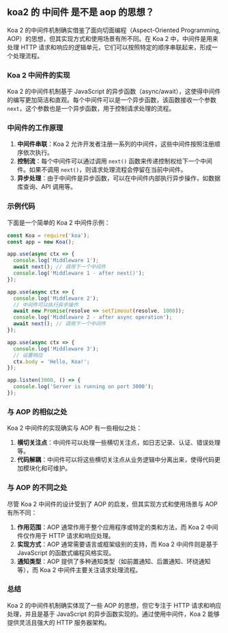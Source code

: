 ## koa2 的 中间件 是不是 aop 的思想？

Koa 2 的中间件机制确实借鉴了面向切面编程（Aspect-Oriented Programming, AOP）的思想，但其实现方式和使用场景有所不同。在 Koa 2 中，中间件是用来处理 HTTP 请求和响应的逻辑单元，它们可以按照特定的顺序串联起来，形成一个处理流程。

### Koa 2 中间件的实现

Koa 2 的中间件机制基于 JavaScript 的异步函数（async/await），这使得中间件的编写更加简洁和直观。每个中间件可以是一个异步函数，该函数接收一个参数 `next`，这个参数也是一个异步函数，用于控制请求处理的流程。

### 中间件的工作原理

1. **中间件串联**：Koa 2 允许开发者注册一系列的中间件，这些中间件按照注册顺序依次执行。
2. **控制流**：每个中间件可以通过调用 `next()` 函数来传递控制权给下一个中间件。如果不调用 `next()`，则请求处理流程会停留在当前中间件。
3. **异步处理**：由于中间件是异步函数，可以在中间件内部执行异步操作，如数据库查询、API 调用等。

### 示例代码

下面是一个简单的 Koa 2 中间件示例：

```javascript
const Koa = require('koa');
const app = new Koa();

app.use(async ctx => {
  console.log('Middleware 1');
  await next(); // 调用下一个中间件
  console.log('Middleware 1 - after next()');
});

app.use(async ctx => {
  console.log('Middleware 2');
  // 中间件可以执行异步操作
  await new Promise(resolve => setTimeout(resolve, 1000));
  console.log('Middleware 2 - after async operation');
  await next(); // 调用下一个中间件
});

app.use(async ctx => {
  console.log('Middleware 3');
  // 设置响应
  ctx.body = 'Hello, Koa!';
});

app.listen(3000, () => {
  console.log('Server is running on port 3000');
});
```

### 与 AOP 的相似之处

Koa 2 中间件的实现确实与 AOP 有一些相似之处：

1. **横切关注点**：中间件可以处理一些横切关注点，如日志记录、认证、错误处理等。
2. **代码解耦**：中间件可以将这些横切关注点从业务逻辑中分离出来，使得代码更加模块化和可维护。

### 与 AOP 的不同之处

尽管 Koa 2 中间件的设计受到了 AOP 的启发，但其实现方式和使用场景与 AOP 有所不同：

1. **作用范围**：AOP 通常作用于整个应用程序或特定的类和方法，而 Koa 2 中间件仅作用于 HTTP 请求和响应处理。
2. **实现方式**：AOP 通常需要语言或框架级别的支持，而 Koa 2 中间件则是基于 JavaScript 的函数式编程风格实现。
3. **通知类型**：AOP 提供了多种通知类型（如前置通知、后置通知、环绕通知等），而 Koa 2 中间件主要关注请求处理流程。

### 总结

Koa 2 的中间件机制确实体现了一些 AOP 的思想，但它专注于 HTTP 请求和响应处理，并且是基于 JavaScript 的异步函数实现的。通过使用中间件，Koa 2 能够提供灵活且强大的 HTTP 服务器架构。